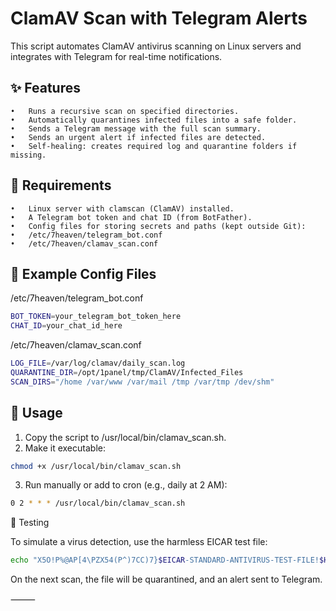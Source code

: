 # ClamAV Scan with Telegram Alerts

This script automates ClamAV antivirus scanning on Linux servers and integrates with Telegram for real-time notifications.

## ✨ Features
	•	Runs a recursive scan on specified directories.
	•	Automatically quarantines infected files into a safe folder.
	•	Sends a Telegram message with the full scan summary.
	•	Sends an urgent alert if infected files are detected.
	•	Self-healing: creates required log and quarantine folders if missing.

## 🔧 Requirements
	•	Linux server with clamscan (ClamAV) installed.
	•	A Telegram bot token and chat ID (from BotFather).
	•	Config files for storing secrets and paths (kept outside Git):
	•	/etc/7heaven/telegram_bot.conf
	•	/etc/7heaven/clamav_scan.conf

## 📂 Example Config Files

/etc/7heaven/telegram_bot.conf

```bash
BOT_TOKEN=your_telegram_bot_token_here
CHAT_ID=your_chat_id_here
```
/etc/7heaven/clamav_scan.conf
```bash
LOG_FILE=/var/log/clamav/daily_scan.log
QUARANTINE_DIR=/opt/1panel/tmp/ClamAV/Infected_Files
SCAN_DIRS="/home /var/www /var/mail /tmp /var/tmp /dev/shm"
```
## 🚀 Usage
1.	Copy the script to /usr/local/bin/clamav_scan.sh.
2.	Make it executable:
~~~bash
chmod +x /usr/local/bin/clamav_scan.sh
~~~

3.	Run manually or add to cron (e.g., daily at 2 AM):
~~~bash
0 2 * * * /usr/local/bin/clamav_scan.sh
~~~


🧪 Testing

To simulate a virus detection, use the harmless EICAR test file:
~~~bash
echo "X5O!P%@AP[4\PZX54(P^)7CC)7}$EICAR-STANDARD-ANTIVIRUS-TEST-FILE!$H+H*" > /tmp/eicar.com
~~~
On the next scan, the file will be quarantined, and an alert sent to Telegram.

⸻
